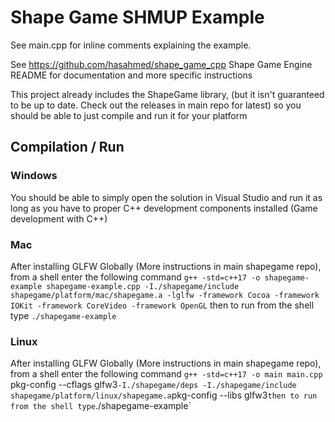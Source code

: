 # Shape Game SHMUP Example
See main.cpp for inline comments explaining the example.

See https://github.com/hasahmed/shape_game_cpp Shape Game Engine README for documentation
and more specific instructions


This project already includes the ShapeGame library,
(but it isn't guaranteed to be up to date. Check out the releases in main repo for latest)
so you should be able to just compile and run it for your platform

## Compilation / Run

### Windows
You should be able to simply open the solution in Visual Studio and run it as long as
you have to proper C++ development components installed (Game development with C++)


### Mac
After installing GLFW Globally (More instructions in main shapegame repo),
from a shell enter the following command
`g++ -std=c++17 -o shapegame-example shapegame-example.cpp -I./shapegame/include shapegame/platform/mac/shapegame.a -lglfw -framework Cocoa -framework IOKit -framework CoreVideo -framework OpenGL`
then to run from the shell type `./shapegame-example`


### Linux
After installing GLFW Globally (More instructions in main shapegame repo),
from a shell enter the following command
`g++ -std=c++17 -o main main.cpp `pkg-config --cflags glfw3` -I./shapegame/deps -I./shapegame/include shapegame/platform/linux/shapegame.a `pkg-config --libs glfw3`
then to run from the shell type `./shapegame-example`
